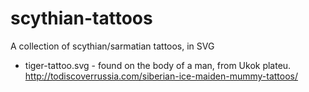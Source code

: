 # scythian-tattoos
A collection of scythian/sarmatian tattoos, in SVG

- tiger-tattoo.svg - found on the body of a man, from Ukok plateu.
  http://todiscoverrussia.com/siberian-ice-maiden-mummy-tattoos/
